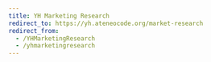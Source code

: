 ```yaml
---
title: YH Marketing Research
redirect_to: https://yh.ateneocode.org/market-research
redirect_from: 
  - /YHMarketingResearch
  - /yhmarketingresearch
---
```

